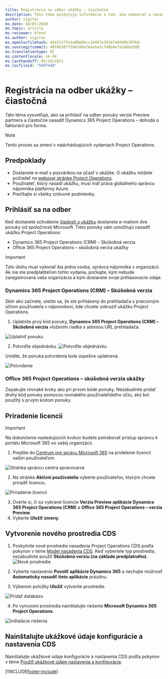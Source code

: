 ```yaml
---
title: Registrácia na odber ukážky – čiastočná
description: Táto téma poskytuje informácie o tom, ako odoberať a nasadiť jednoduché nasadenie Project Operations – dohoda o fakturácii pro forma.
author: sigitac
ms.date: 10/07/2020
ms.topic: article
ms.reviewer: kfend
ms.author: sigitac
ms.openlocfilehash: 4de51277e5a08690cc16497e3916f40498b39fb8
ms.sourcegitcommit: 40f68387f594180af64a5e5c748b6efa188bd300
ms.translationtype: HT
ms.contentlocale: sk-SK
ms.lasthandoff: 05/10/2021
ms.locfileid: "5997440"
---
```

# <a name="sign-up-for-a-preview-subscription---lite"></a>Registrácia na odber ukážky – čiastočná 

Táto téma vysvetľuje, ako sa prihlásiť na odber ponuky verzie Preview partnera a čiastočne nasadiť Dynamics 365 Project Operations – dohoda o fakturácii pro forma.

> [!NOTE]
> Tento proces sa zmení v nadchádzajúcich vydaniach Project Operations.

## <a name="prerequisites"></a>Predpoklady

- Dostanete e-mail s pozvánkou na účasť v ukážke. O ukážku môžete požiadať na [webovej stránke Project Operations](https://dynamics.microsoft.com/en-us/project-operations/overview/).
- Používateľ, ktorý nasadí ukážku, musí mať práva globálneho správcu nájomníka platformy Azure.
- Prečítajte si všetky zmluvné podmienky.

## <a name="subscribe"></a>Prihlásiť sa na odber

Keď dostanete schválenie [žiadosti o ukážku](https://forms.office.com/FormsPro/Pages/ResponsePage.aspx?id=v4j5cvGGr0GRqy180BHbR56j8lZs0FdAvwT75_WNFyxUMkRDV1NYQU5TNjE2VjhKOVBUNVg2R0s1NC4u) dostanete e-mailom dve ponuky od spoločnosti Microsoft. Tieto ponuky vám umožňujú nasadiť ukážku Project Operations:

- Dynamics 365 Project Operations (CRM) – Skúšobná verzia
- Office 365 Project Operations – skúšobná verzia ukážky

> [!IMPORTANT]
> Túto úlohu musí vykonať iba jedna osoba, správca nájomníka v organizácii. Ak nie ste predplatiteľom tohto vydania, počkajte, kým nebude zaregistrovaná vaša organizácia a kým dostanete svoje prihlasovacie údaje.

### <a name="dynamics-365-project-operations-crm---preview-trial"></a>Dynamics 365 Project Operations (CRM) – Skúšobná verzia 

Skôr ako začnete, uistite sa, že ste prihlásený do prehliadača s pracovným účtom používateľa v nájomníkovi, kde chcete zobraziť ukážku Project Operations.

1. Uplatnite prvý kód ponuky, **Dynamics 365 Project Operations (CRM) – Skúšobná verzia** vložením riadka s adresou URL prehliadača.

![Uplatniť ponuku](./media/16RedeemFirstOfferNew.png)

2. Potvrďte objednávku.
![Potvrďte objednávku](./media/17ConfirmOrderNew.png)

Uvidíte, že ponuka potvrdenia bola úspešne uplatnená.

![Potvrdenie](./media/18OrderConfirmationNew.png)

### <a name="office-365-project-operations---preview-trial"></a>Office 365 Project Operations – skúšobná verzia ukážky

Zopakujte rovnaké kroky ako pri prvom kóde ponuky. Nezabudnite pridať druhý kód ponuky pomocou rovnakého používateľského účtu, aký bol použitý s prvým kódom ponuky.

## <a name="assign-licenses"></a>Priradenie licencií

> [!IMPORTANT]
> Na dokončenie nasledujúcich krokov budete potrebovať prístup správcu k portálu Microsoft 365 vo vašej organizácii.


1. Prejdite do [Centrum pre správu Microsoft 365](https://portal.office.com/) na pridelenie licencií vašim používateľom.

![Stránka správcu centra spravovania](./media/14AdminPortal.png)

2. Na stránke **Aktívni používatelia** vyberte používateľov, ktorým chcete priradiť licenciu.

![Priradenie licencií](./media/15AssignLicenses.png)

3. Overte si, či sú vybrané licencie **Verzia Preview aplikácie Dynamics 365 Project Operations (CRM)** a **Office 365 Project Operations – verzia Preview**. 
4. Vyberte **Uložiť zmeny**.

## <a name="create-a-new-cds-environment"></a>Vytvorenie nového prostredia CDS

1. Poskytnite nové prostredie nasadenia Project Operations CDS podľa pokynov v téme [Model nasadenia CDS](lite-deployment.md). Keď vyberiete typ prostredia, nezabudnite použiť **Skúšobnú verziu (na základe predplatného)**.
![Nové prostredie](./media/19CreateEnvironment.png)

2. Vyberte nastavenie **Povoliť aplikácie Dynamics 365** a nechajte možnosť **Automaticky nasadiť tieto aplikácie** prázdnu.  
3. Výberom položky **Uložiť** vytvoríte prostredie.

![Pridať databázu](./media/20CreateEnvironment1.png)

4. Po vytvorení prostredia nainštalujte riešenie **Microsoft Dynamics 365 Project Operations**. 

![Inštalácia riešenia](./media/21InstallSolution.png)

## <a name="install-a-cds-configuration-and-setup-demo-data"></a>Nainštalujte ukážkové údaje konfigurácie a nastavenia CDS

Nainštalujte ukážkové údaje konfigurácie a nastavenia CDS podľa pokynov v téme [Použiť ukážkové údaje nastavenia a konfigurácie](lite-apply-demo-setup-config-data.md).


[!INCLUDE[footer-include](../includes/footer-banner.md)]